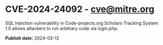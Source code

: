 # CVE-2024-24092 - cve@mitre.org

SQL Injection vulnerability in Code-projects.org Scholars Tracking System 1.0 allows attackers to run arbitrary code via login.php.

**Publish date:** 2024-03-12
